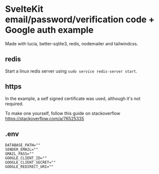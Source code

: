 # SvelteKit email/password/verification code + Google auth example
Made with lucia, better-sqlite3, redis, nodemailer and tailwindcss.

## redis
Start a linux redis server using `sudo service redis-server start`.

## https
In the example, a self signed certificate was used, although it's not required.

To make one yourself, follow this guide on stackoverflow https://stackoverflow.com/a/76525335

## .env
```env
DATABASE_PATH=""
SENDER_EMAIL=""
GMAIL_PASS=""
GOOGLE_CLIENT_ID=""
GOOGLE_CLIENT_SECRET=""
GOOGLE_REDIRECT_URI=""
```
